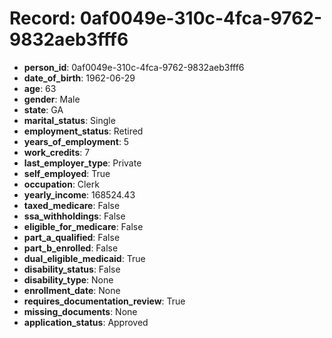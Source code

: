 # Record: 0af0049e-310c-4fca-9762-9832aeb3fff6

- **person_id**: 0af0049e-310c-4fca-9762-9832aeb3fff6
- **date_of_birth**: 1962-06-29
- **age**: 63
- **gender**: Male
- **state**: GA
- **marital_status**: Single
- **employment_status**: Retired
- **years_of_employment**: 5
- **work_credits**: 7
- **last_employer_type**: Private
- **self_employed**: True
- **occupation**: Clerk
- **yearly_income**: 168524.43
- **taxed_medicare**: False
- **ssa_withholdings**: False
- **eligible_for_medicare**: False
- **part_a_qualified**: False
- **part_b_enrolled**: False
- **dual_eligible_medicaid**: True
- **disability_status**: False
- **disability_type**: None
- **enrollment_date**: None
- **requires_documentation_review**: True
- **missing_documents**: None
- **application_status**: Approved